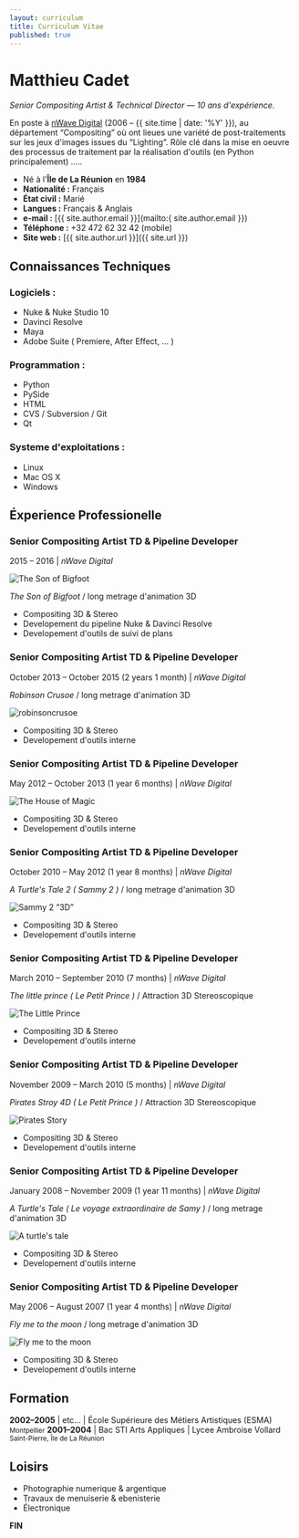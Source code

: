 ```yaml
---
layout: curriculum
title: Curriculum Vitae
published: true
---
```


Matthieu Cadet
==============

_Senior Compositing Artist & Technical Director &mdash; 10 ans d'expérience._

En poste à <a href="http://nWave.com" target="_blank">nWave Digital</a>
(2006 &ndash; {{ site.time | date: '%Y' }}), au département “Compositing”
où ont lieues une variété de post-traitements sur les jeux d'images issues
du “Lighting”. Rôle clé dans la mise en oeuvre des processus de traitement par
la réalisation d'outils (en Python principalement) .....


* Né à l'**Île de La Réunion** en **1984**
* __Nationalité :__ Français
* __État civil :__ Marié
* __Langues :__ Français & Anglais
* __e-mail :__ [{{ site.author.email }}](mailto:{ site.author.email }})
* __Téléphone :__ +32 472 62 32 42 (mobile)
* __Site web :__ [{{ site.author.url }}]({{ site.url }})



Connaissances Techniques
------------------------

### Logiciels :

- Nuke & Nuke Studio 10
- Davinci Resolve
- Maya
- Adobe Suite ( Premiere, After Effect, &hellip; )

### Programmation :

- Python
- PySide
- HTML
- CVS / Subversion / Git
- Qt

### Systeme d'exploitations :

- Linux
- Mac OS X
- Windows



Éxperience Professionelle
-------------------------

### Senior Compositing Artist TD & Pipeline Developer
<span class="cv-when-where">2015 &ndash; 2016 | *nWave Digital*</span>

<img title="The Son of Bigfoot"
     class="float-this film-thumb"
     src="http://www.nwavedigital.com/cms/pictures/library/films/posters/Poster_portrait_SOB_HomeMade_180x268.jpg">

*The Son of Bigfoot* / long metrage d'animation 3D

- Compositing 3D & Stereo
- Developement du pipeline Nuke & Davinci Resolve
- Developement d'outils de suivi de plans

<div style="clear: both;"></div>


### Senior Compositing Artist TD & Pipeline Developer
<span class="cv-when-where">October 2013 &ndash; October 2015 (2 years 1 month) | *nWave Digital*</span>

*Robinson Crusoe* / long metrage d'animation 3D

<img title="robinsoncrusoe"
     class="float-this film-thumb"
     src="http://fr.web.img4.acsta.net/pictures/16/03/24/09/11/213315.jpg">

- Compositing 3D & Stereo
- Developement d'outils interne

<div style="clear: both;"></div>


### Senior Compositing Artist TD & Pipeline Developer
<span class="cv-when-where">May 2012 &ndash; October 2013 (1 year 6 months) | *nWave Digital*</span>

<img title="The House of Magic"
     class="float-this film-thumb"
     src="http://image-store.slidesharecdn.com/8453b652-25e2-11e3-a88a-22000aa5108a-large.jpg">

- Compositing 3D & Stereo
- Developement d'outils interne

<div style="clear: both;"></div>


### Senior Compositing Artist TD & Pipeline Developer
<span class="cv-when-where">October 2010 &ndash; May 2012 (1 year 8 months) | *nWave Digital*</span>

*A Turtle's Tale 2 ( Sammy 2 )* / long metrage d'animation 3D

<img title="Sammy 2 “3D”"
     class="float-this film-thumb"
     src="http://image-store.slidesharecdn.com/fba33394-25e3-11e3-805b-22000aa5129e-large.jpg">

- Compositing 3D & Stereo
- Developement d'outils interne

<div style="clear: both;"></div>


### Senior Compositing Artist TD & Pipeline Developer
<span class="cv-when-where">March 2010 &ndash; September 2010 (7 months) | *nWave Digital*</span>

*The little prince ( Le Petit Prince )* / Attraction 3D Stereoscopique

<img title="The Little Prince"
     class="float-this film-thumb"
     src="http://image-store.slidesharecdn.com/5e853ad0-25e3-11e3-beb4-12313b087694-large.jpg">

- Compositing 3D & Stereo
- Developement d'outils interne

<div style="clear: both;"></div>


### Senior Compositing Artist TD & Pipeline Developer
<span class="cv-when-where">November 2009 &ndash; March 2010 (5 months) | *nWave Digital*</span>

*Pirates Stroy 4D ( Le Petit Prince )* / Attraction 3D Stereoscopique

<img title="Pirates Story"
     class="float-this film-thumb"
     src="http://image-store.slidesharecdn.com/688dca2e-25e3-11e3-a0e4-22000aa5129e-large.jpg">

- Compositing 3D & Stereo
- Developement d'outils interne

<div style="clear: both;"></div>


### Senior Compositing Artist TD & Pipeline Developer
<span class="cv-when-where">January 2008 &ndash; November 2009 (1 year 11 months) | *nWave Digital*</span>

*A Turtle's Tale ( Le voyage extraordinaire de Samy )* / long metrage d'animation 3D

<img title="A turtle's tale"
     class="float-this film-thumb"
     src="https://images-na.ssl-images-amazon.com/images/M/MV5BMjEzNjAwMjU4Nl5BMl5BanBnXkFtZTcwNTcwMDU1Mw@@._V1_UY268_CR3,0,182,268_AL_.jpg">

- Compositing 3D & Stereo
- Developement d'outils interne

<div style="clear: both;"></div>


### Senior Compositing Artist TD & Pipeline Developer
<span class="cv-when-where">May 2006 &ndash; August 2007 (1 year 4 months) | *nWave Digital*</span>

*Fly me to the moon* / long metrage d'animation 3D

<img title="Fly me to the moon"
     class="float-this film-thumb"
     src="https://images-na.ssl-images-amazon.com/images/M/MV5BMTc2NTA5MTA2Ml5BMl5BanBnXkFtZTcwMjU5ODQ3MQ@@._V1_UX182_CR0,0,182,268_AL_.jpg">


- Compositing 3D & Stereo
- Developement d'outils interne

<div style="clear: both;"></div>


Formation
---------

__2002&ndash;2005__ | etc... | École Supérieure des Métiers Artistiques (ESMA)<br><small>Montpellier</small>
__2001&ndash;2004__ | Bac STI Arts Appliques | Lycee Ambroise Vollard<br><small>Saint-Pierre, Île de La Réunion</small>



Loisirs
-------

- Photographie numerique & argentique
- Travaux de menuiserie & ebenisterie
- Électronique

<strong>FIN</strong>
